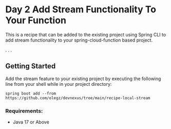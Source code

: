 # Day 2 Add Stream Functionality To Your Function

This is a recipe that can be added to the existing project using Spring CLI to add stream functionality to your spring-cloud-function based project.

. . .
## Getting Started
Add the stream feature to your existing project by executing the following line from your shell while in your project directory:
```shell
spring boot add --from  https://github.com/olegz/devnexus/tree/main/recipe-local-stream
```

### Requirements:

* Java 17 or Above
